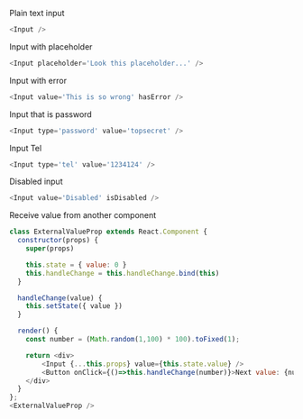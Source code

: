 Plain text input

```js
<Input />
```

Input with placeholder

```js
<Input placeholder='Look this placeholder...' />
```

Input with error

```js
<Input value='This is so wrong' hasError />
```

Input that is password

```js
<Input type='password' value='topsecret' />
```

Input Tel

```js
<Input type='tel' value='1234124' />
```

Disabled input

```js
<Input value='Disabled' isDisabled />
```

Receive value from another component

```js
class ExternalValueProp extends React.Component {
  constructor(props) {
    super(props)

    this.state = { value: 0 }
    this.handleChange = this.handleChange.bind(this)
  }

  handleChange(value) {
    this.setState({ value })
  }

  render() {
    const number = (Math.random(1,100) * 100).toFixed(1);

    return <div>
        <Input {...this.props} value={this.state.value} />
        <Button onClick={()=>this.handleChange(number)}>Next value: {number}</Button>
    </div>
  }
};
<ExternalValueProp />
```